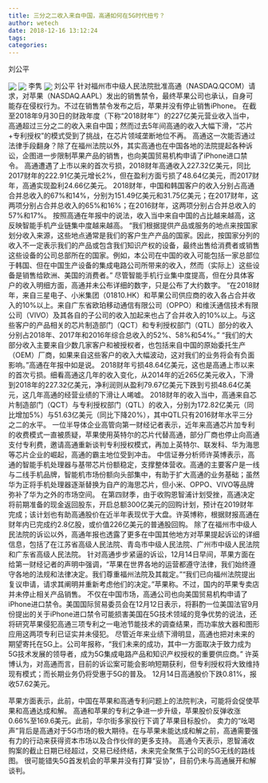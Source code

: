 ```yaml
---
title: 三分之二收入来自中国，高通如何在5G时代扭亏？
author: wetech
date: 2018-12-16 13:12:24
tags: 
categories: 
---
```

刘公平
<!-- more -->
<img align="center" border="0" src="https://imgcdn.yicai.com/uppics/images/2018/12/6571609c9009b2a953f7030e1ad393f7.jpg" />
<img align="center" border="0" src="https://imgcdn.yicai.com/uppics/images/2018/12/b2f5a6037e2824550ff286bec57b137d.jpg" />
李隽
<img align="center" border="0" src="https://imgcdn.yicai.com/uppics/images/2018/12/3aff401180e5eba0de11e464a125f90c.jpg" />
刘公平
针对福州市中级人民法院批准高通（NASDAQ.QCOM）请求，对苹果（NASDAQ.AAPL）发出的销售禁令，最终苹果公司也承认，自身可能存在侵权行为。不过在销售禁令发布之后，苹果并没有停止销售iPhone。
在截至2018年9月30日的财政年度（下称“2018财年”）的227亿美元营业收入当中，高通超过三分之二的收入来自中国；然而过去5年间高通的收入大幅下滑，“芯片+专利授权”的模式受到了挑战，在芯片领域垄断地位不再。
高通这一次能否通过法律手段翻身？除了在福州法院以外，其实高通也在中国各地的法院提起各种诉讼，企图进一步限制苹果产品的销售，也向美国贸易机构申请了iPhone进口禁令。
高通遭遇了上市以来的首次亏损，2018财年高通收入227.32亿美元，同比2017财年的222.91亿美元增长2%，但在盈利方面亏损了48.64亿美元，而2017财年，高通实现盈利24.66亿美元。
2018财年，中国和韩国客户的收入分别占高通合并总收入的67%和14%，分别为151.49亿美元和31.75亿美元；在2017财年，这两项分别占合并总收入的65%和16%；在2016财年，这两项分别占合并总收入的57%和17%。
按照高通在年报中的说法，收入当中来自中国的占比越来越高，这反映智能手机产业链集中度越来越高。
“我们根据提供产品或服务的地点来按国家划分收入来源，这些地点通常是我们的客户生产产品的国家。因此，按国家分列的收入不一定表示我们的产品或包含我们知识产权的设备，最终出售给消费者或销售这些设备的公司总部所在的国家。例如，本公司在中国的收入可能包括一家总部位于韩国、但在中国生产设备的集成电路公司所带来的收入，然而（实际上）这些设备是销售给欧洲、美国的消费者。”
尽管智能手机行业集中度提高，但在分具体客户的收入明细方面，高通并未公布详细的数字，只是公布了大约数字。
“在2018财年，来自三星电子、小米集团（01810.HK）和苹果公司供应商的收入各占合并收入的10%以上。来自广东省欧珀移动通信有限公司（OPPO）和维沃通信技术有限公司（VIVO）及其各自的子公司的收入加起来也占了合并收入的10%以上。与这些客户的产品相关的芯片制造部门（QCT）和专利授权部门（QTL）部分的收入分别占2018年、2017年和2016年综合总收入的52%、58%和54%。”
“我们的大部分收入主要来自少数几家客户和被授权者，也包括来自中国的原始委托生产（OEM）厂商，如果来自这些客户的收入大幅波动，这对我们的业务将会有负面影响。”高通在年报中如是说。
2018财年亏损48.64亿美元，这也是高通上市以来的首次亏损。细看高通这几年的收入变化，从2014年的近265亿美元收入，下滑到2018年的227.32亿美元，净利润则从盈利79.67亿美元下跌到亏损48.64亿美元，这几年高通的经营业绩的下滑让人唏嘘。
2018财年的收入当中，高通来自芯片制造部门（QCT）与专利授权部门（QTL）的收入，分别为172.82亿美元（同比增加5%）与51.63亿美元（同比下降20%），其中QTL只有2016财年水平三分之二的水平。
一位半导体企业高管向第一财经记者表示，近年来高通芯片加专利的收费模式一直被质疑，苹果使用英特尔的芯片代替高通，部分厂商也停止向高通支付专利费，邀请高通重新谈判专利授权模式，再加上英特尔、联发科、华为海思等芯片企业的崛起，高通的霸主地位受到冲击。
中信证券分析师许英博表示，高通的智能手机处理器与基带芯片份额稳定，支撑整体营收。高通的主要客户是一线与二线手机品牌，智能机市场份额向头部集中，有助于扩大高通的业务基础；虽然华为正将手机处理器逐渐替换为自产的海思芯片，但小米、OPPO、VIVO等品牌弥补了华为之外的市场空间。
在第四财季，由于收购恩智浦计划受挫，高通决定将前期准备的现金返回股东，开启总额300亿美元的回购计划，预计在2019财年完成；该计划也有助高通股价在近半年表现优于大盘。许英博称，根据财报高通在财年内已完成约2.8亿股，或价值226亿美元的普通股回购。
除了在福州市中级人民法院的诉讼以外，高通年报也透露了更多在中国其他地方对苹果提起诉讼的详细信息，包括了在江苏省高级人民法院、青岛市中级人民法院、广州市中级人民法院和广东省高级人民法院。
针对高通步步紧逼的诉讼，12月14日早间，苹果方面在给第一财经记者的声明中强调，“苹果在世界各地的运营都遵守法律，我们始终遵守各地的法规和法律决定。我们尊重福州法院及其裁定。”“我们已向福州法院提出复议申请，请求其阐明并重新考虑他们的决定。”苹果称。不过，国内的苹果专卖店并未停止相关产品销售。
不仅在中国市场，高通公司也向美国贸易机构申请了iPhone进口禁令。美国国际贸易委员会在12月12日表示，将斟酌一位美国法官9月份提出的关于iPhone进口禁令可能损害美国在5G技术领域的竞争优势的说法，还将研究苹果侵犯高通三项专利之一电池节能技术的调查结果，而功率放大器和图形应用这两项专利已证实并未侵犯。
尽管近年来业绩下滑明显，高通也把对未来的期望寄托在5G上。公司年报称，“我们未来的成功，其中一方面取决于致力成为5G技术发展的领导者，成为5G集成电路产品和知识产权授权的重要供应商。”
许英博认为，对高通而言，目前的诉讼案可能会影响短期获利，但专利授权将大致维持现有模式；而长期业务仍将受惠于5G的普及。
12月14日高通股价下跌0.81%，报收57.62美元。
 
 
苹果方面表示，此前，中国在苹果和高通专利问题上的法院判决，可能将会促使苹果和高通达成和解。
高通和苹果的专利之争进一步升级，苹果股价反弹收涨0.66%至169.6美元。此前，华尔街多家投行下调了苹果目标股价。
卖力的“吆喝声”背后是高通对于5G市场的极大期待。在与苹果未能达成和解之前，高通需要强有力的行动来获得资本市场以及合作伙伴的更多支持。
高通今天表示，恩智浦收购案的截止日期已经超过，交易已经终结，未来完全聚焦于公司的5G无线的路线图。
很可能错失5G首发机会的苹果并没有打算“妥协”，目前仍未与高通展开和解谈判。
